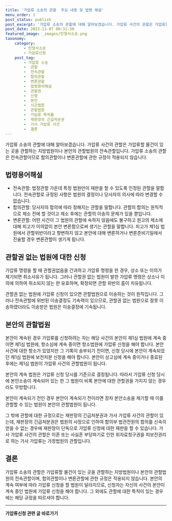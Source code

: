 ```yaml
---
title: '가압류 소송의 관할  주요 내용 및 법령 해설'
menu_order: 1
post_status: publish
post_excerpt: '가압류 소송의 관할에 대해 알아보겠습니다. 가압류 사건의 관할은 가압류할 물건이 있는 곳을 관할하는 지방법원이나 본안의 관할법원의 전속관할입니다. 가압류 소송의 관할은 전속관할이므로 합의관할이나 변론관할에 관한 규정이 적용되지 않습니다.'
post_date: 2023-11-07 00:31:30
featured_image: _images/민형사소송.png
taxonomy:
    category:
        - 민형사소송
        - 가압류신청
    post_tag:
        - 가압류 소송
        -  관할
        -  전속관할
        -  합의관할
        -  변론관할
        -  법령용어해설
        -  관할권
        -  신청
        -  본안
        -  시군법원
        -  관할법원
        -  가압류 목적물
        -  재판장의 긴급처분권
        -  가사 가압류 사건
        -  결론
---
```



가압류 소송의 관할에 대해 알아보겠습니다. 가압류 사건의 관할은 가압류할 물건이 있는 곳을 관할하는 지방법원이나 본안의 관할법원의 전속관할입니다. 가압류 소송의 관할은 전속관할이므로 합의관할이나 변론관할에 관한 규정이 적용되지 않습니다.

## 법령용어해설

- 전속관할: 법정관할 가운데 특정 법원만이 재판을 할 수 있도록 인정된 관할을 말합니다. 전속관할로 규정된 사항은 법원의 결정이나 당사자의 의사에 따라 변경할 수 없습니다.
- 합의관할: 당사자의 합의에 따라 정해지는 관할을 말합니다. 관할의 합의는 원칙적으로 제소 전에 할 것이고 제소 후에는 관할의 이송의 문제가 있을 뿐입니다.
- 변론관할: 어떤 사건이 그 법원의 관할에 속하지 않음에도 불구하고 원고의 제소에 대해 피고가 이의없이 본안 변론함으로써 생기는 관할을 말합니다. 피고가 제1심 법원에서 관할위반이라고 항변하지 않고 본안에 대해 변론하거나 변론준비기일에서 진술할 경우 변론관할이 생기게 됩니다.

## 관할권 없는 법원에 대한 신청

가압류 명령을 할 때 관할권없음을 간과하고 가압류 명령을 한 경우, 상소 또는 이의가 제기되면 취소사유가 됩니다. 그러나 관할권 없는 법원이 발한 가압류 명령은 상소나 이의에 의하여 취소되지 않는 한 유효하며, 확정되면 관할 위반의 흠이 치유됩니다.

관할권 없는 법원에 가압류 신청이 있으면 관할법원으로 이송하는 것이 원칙입니다. 그러나 전속관할에 위반된 이송결정도 기속력이 있으므로, 관할권 없는 법원으로 잘못 이송하였더라도 이송받은 법원은 이송결정에 기속됩니다.

## 본안의 관할법원

본안이 계속된 경우 가압류를 신청하려는 자는 해당 사건의 본안이 제1심 법원에 계속 중이면 제1심 법원에, 항소심에 계속 중이면 항소법원에 가압류 신청을 해야 합니다. 본안 사건에 대한 항소가 있었지만 그 기록이 송부되기 전이면, 신청 당시에 본안이 계속되었던 제1심 법원에 보전처분 신청을 해야 합니다. 본안이 상고심에 계속 중이거나 종료된 후에는 제1심 법원이 가압류 사건의 관할법원이 됩니다.

본안의 계속 법원은 가압류 신청 당시를 기준으로 결정됩니다. 따라서 가압류 신청 당시에 본안소송이 계속되어 있는 한 그 법원이 비록 본안에 대한 관할권을 가지지 않는 경우라도 무방합니다.

본안이 계속되기 전인 경우 본안이 계속되기 전이라면 장차 본안소송을 제기할 때 이를 관할할 수 있는 법원이 본안의 관할법원이 됩니다.

그 밖에 관할에 대한 규정으로는 재판장의 긴급처분권과 가사 가압류 사건의 관할이 있는데, 재판장의 긴급처분권은 법원의 사정으로 인하여 합의부 법관전원의 합의를 신속히 얻을 수 없는 경우에 재판장이 단독으로 가압류 신청에 대한 재판을 할 수 있습니다. 가사 가압류 사건의 관할은 이혼 또는 사실혼 부당파기로 인한 위자료청구권을 피보전권리로 하는 가사 가압류는 가정법원의 관할입니다.

## 결론


가압류 소송의 관할은 가압류할 물건이 있는 곳을 관할하는 지방법원이나 본안의 관할법원의 전속관할이며, 합의관할이나 변론관할에 관한 규정은 적용되지 않습니다. 본안의 계속 여부에 따라 가압류 신청을 할 법원이 달라지므로, 신청자는 자신의 사건의 본안이 계속 중인 법원에 가압류 신청을 해야 합니다. 그 외에도 관할에 대한 특칙이 있는 경우에는 해당 규정을 따르셔야 합니다.


<!-- wp:separator -->
<hr class="wp-block-separator has-alpha-channel-opacity"/>
<!-- /wp:separator -->

<!-- wp:group {"backgroundColor":"base","layout":{"type":"constrained"}} -->
<div class="wp-block-group has-base-background-color has-background"><!-- wp:paragraph {"align":"center","fontSize":"medium"} -->
<p class="has-text-align-center has-large-font-size"><strong>가압류신청 관련 글 바로가기</strong></p>
<!-- /wp:paragraph -->


<!-- wp:latest-posts
{"categories":[{"id":14445,"count":19,"description":"","link":"https://uknowlaw.com/category/%ea%b0%80%ec%95%95%eb%a5%98%ec%8b%a0%ec%b2%ad/","name":"가압류신청","slug":"가압류신청","taxonomy":"category","parent":0,"meta":[],"_links":{"self":[{"href":"https://uknowlaw.com/wp-json/wp/v2/categories/14445"}],"collection":[{"href":"https://uknowlaw.com/wp-json/wp/v2/categories"}],"about":[{"href":"https://uknowlaw.com/wp-json/wp/v2/taxonomies/category"}],"wp:post_type":[{"href":"https://uknowlaw.com/wp-json/wp/v2/posts?categories=14445"}],"curies":[{"name":"wp","href":"https://api.w.org/{rel}","templated":true}]}}],"postsToShow":100,"excerptLength":28,"postLayout":"grid","columns":2,"featuredImageAlign":"left","featuredImageSizeSlug":"large","fontSize":"small"} /--></div>
<!-- /wp:group -->